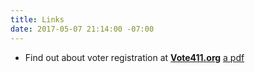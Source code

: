 ```yaml
---
title: Links
date: 2017-05-07 21:14:00 -07:00
---
```


* Find out about voter registration at **[Vote411.org](http://www.vote411.org/)**
[a pdf](/uploads/busCards_amy.pdf)